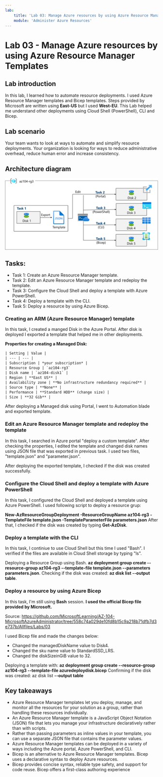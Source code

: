 ```yaml
---
lab:
    title: 'Lab 03: Manage Azure resources by using Azure Resource Manager Templates'
    module: 'Administer Azure Resources'
---
```


# Lab 03 - Manage Azure resources by using Azure Resource Manager Templates

## Lab introduction

In this lab, I learned how to automate resource deployments. I used Azure Resource Manager templates and Bicep templates.
Steps provided by Microsoft are written using **East-US** but I used **West-EU**. 
This Lab helped me understand other deployments using Cloud Shell (PowerShell), CLI and Bicep.

## Lab scenario

Your team wants to look at ways to automate and simplify resource deployments. Your organization is looking for ways to reduce administrative overhead, 
reduce human error and increase consistency. 

## Architecture diagram
![Diagram of the lab 03 architecture.](../AdminLabs/Media/az104-lab03-architecture.png)

## Tasks:

+ Task 1: Create an Azure Resource Manager template.
+ Task 2: Edit an Azure Resource Manager template and redeploy the template.
+ Task 3: Configure the Cloud Shell and deploy a template with Azure PowerShell.
+ Task 4: Deploy a template with the CLI.
+ Task 5: Deploy a resource by using Azure Bicep.
   
### Creating an ARM (Azure Resource Manager) template

In this task, I created a manged Disk in the Azure Portal. After disk is deployed I exported a template that helped me in other deployments.

**Properties for creating a Managed Disk:** 

    | Setting | Value |
    | --- | --- |
    | Subscription | *your subscription* | 
    | Resource Group | `az104-rg3` 
    | Disk name | `az104-disk1` | 
    | Region | **East US** |
    | Availability zone | **No infrastructure redundancy required** | 
    | Source type | **None** |
    | Performance | **Standard HDD** (change size) |
    | Size | **32 Gib** | 

After deploying a Managed disk using Portal, I went to Automation blade and exported template.

### Edit an Azure Resource Manager template and redeploy the template

In this task, I searched in Azure portal "deploy a custom template". After checking the properties, I edited
the template and changed disk names using JSON file that was exported in previous task.
I used two files, "template.json" and "parameter.json".

After deploying the exported template, I checked if the disk was created successfully.

### Configure the Cloud Shell and deploy a template with Azure PowerShell

In this task, I configured the Cloud Shell and deployed a template using Azure PowerShell.
I used following script to deploy a resource grup:

**New-AzResourceGroupDeployment -ResourceGroupName az104-rg3 -TemplateFile template.json -TemplateParameterFile parameters.json**
After that, I checked if the disk was created by typing **Get-AzDisk**.

    
### Deploy a template with the CLI

In this task, I continiue to use Cloud Shell but this time I used "Bash".
I verified if the files are available in Cloud Shell storage by typing "ls".

Deploying a Resource Group using Bash.
**az deployment group create --resource-group az104-rg3 --template-file template.json --parameters parameters.json**.
Checking if the disk was created: **az disk list --output table**.

### Deploy a resource by using Azure Bicep

In this task, I'm still using **Bash** session.
**I used the official Bicep file provided by Microsoft.**

Source: https://github.com/MicrosoftLearning/AZ-104-MicrosoftAzureAdministrator/tree/558c74a029de10fd8b15c9a218b71dfb7d3e737b/Allfiles/Labs/03

I used Bicep file and made the changes below:

+ Changed the managedDiskName value to Disk4.
+ Changed the sku name value to StandardSSD_LRS.
+ Changed the diskSizeinGiB value to 32.

Deploying a template with: **az deployment group create --resource-group az104-rg3 --template-file azuredeploydisk.bicep**
Confirming if the disk was created: az disk list **--output table**

## Key takeaways

+ Azure Resource Manager templates let you deploy, manage, and monitor all the resources for your solution as a group, rather than handling these resources individually.
+ An Azure Resource Manager template is a JavaScript Object Notation (JSON) file that lets you manage your infrastructure declaratively rather than with scripts.
+ Rather than passing parameters as inline values in your template, you can use a separate JSON file that contains the parameter values.
+ Azure Resource Manager templates can be deployed in a variety of ways including the Azure portal, Azure PowerShell, and CLI.
+ Bicep is an alternative to Azure Resource Manager templates. Bicep uses a declarative syntax to deploy Azure resources.
+ Bicep provides concise syntax, reliable type safety, and support for code reuse. Bicep offers a first-class authoring experience 
